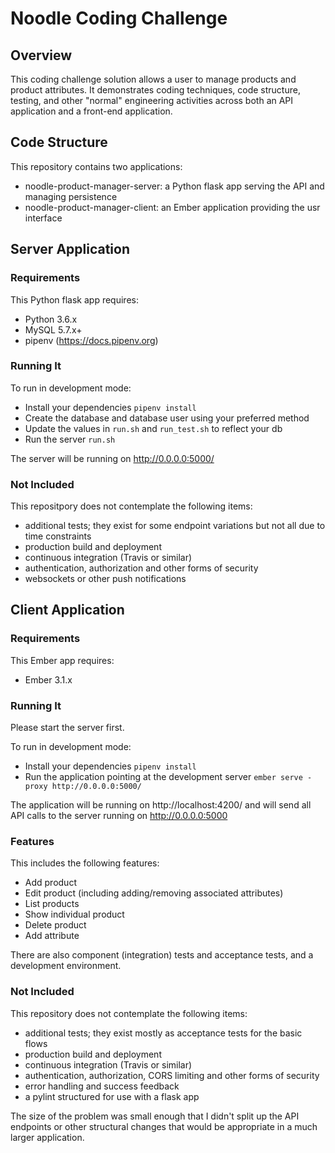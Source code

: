 # Noodle Coding Challenge

## Overview
This coding challenge solution allows a user to manage products and product attributes.
It demonstrates coding techniques, code structure, testing, and other "normal" engineering
activities across both an API application and a front-end application.

## Code Structure
This repository contains two applications:

- noodle-product-manager-server: a Python flask app serving the API and managing persistence
- noodle-product-manager-client: an Ember application providing the usr interface

## Server Application

### Requirements
This Python flask app requires:

- Python 3.6.x
- MySQL 5.7.x+
- pipenv (https://docs.pipenv.org)

### Running It

To run in development mode:
- Install your dependencies
    `pipenv install`
- Create the database and database user using your preferred method
- Update the values in `run.sh` and `run_test.sh` to reflect your db
- Run the server
    `run.sh`

The server will be running on http://0.0.0.0:5000/

### Not Included
This repositpory does not contemplate the following items:

- additional tests; they exist for some endpoint variations but not all due to time constraints
- production build and deployment
- continuous integration (Travis or similar)
- authentication, authorization and other forms of security
- websockets or other push notifications

## Client Application

### Requirements
This Ember app requires:

- Ember 3.1.x

### Running It

Please start the server first.

To run in development mode:
- Install your dependencies
    `pipenv install`
- Run the application pointing at the development server
    `ember serve -proxy http://0.0.0.0:5000/`

The application will be running on http://localhost:4200/ and will send
all API calls to the server running on http://0.0.0.0:5000

### Features
This includes the following features:

- Add product
- Edit product (including adding/removing associated attributes)
- List products
- Show individual product
- Delete product
- Add attribute

There are also component (integration) tests and acceptance tests, and a development environment.

### Not Included
This repository does not contemplate the following items:

- additional tests; they exist mostly as acceptance tests for the basic flows
- production build and deployment
- continuous integration (Travis or similar)
- authentication, authorization, CORS limiting and other forms of security
- error handling and success feedback
- a pylint structured for use with a flask app

The size of the problem was small enough that I didn't split up the API endpoints or other structural changes
that would be appropriate in a much larger application.
